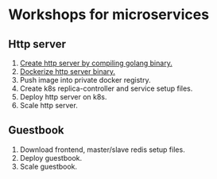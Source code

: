 # Workshops for microservices
## Http server
1. [Create http server by compiling golang binary.](http-server/hs1.md)
2. [Dockerize http server binary.](workshop/http-server/hs2.md)
3. Push image into private docker registry.
4. Create k8s replica-controller and service setup files.
5. Deploy http server on k8s.
6. Scale http server.

## Guestbook
1. Download frontend, master/slave redis setup files.
2. Deploy guestbook.
3. Scale guestbook.
